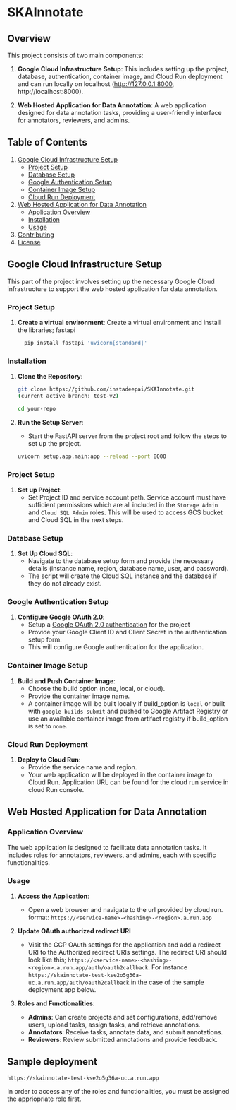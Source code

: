 # SKAInnotate

## Overview

This project consists of two main components:
1. **Google Cloud Infrastructure Setup**: This includes setting up the project, database, authentication, container image, and Cloud Run deployment and can run locally on localhost (http://127.0.0.1:8000, http://localhost:8000).

2. **Web Hosted Application for Data Annotation**: A web application designed for data annotation tasks, providing a user-friendly interface for annotators, reviewers, and admins.

## Table of Contents
1. [Google Cloud Infrastructure Setup](#google-cloud-infrastructure-setup)
    - [Project Setup](#project-setup)
    - [Database Setup](#database-setup)
    - [Google Authentication Setup](#google-authentication-setup)
    - [Container Image Setup](#container-image-setup)
    - [Cloud Run Deployment](#cloud-run-deployment)
2. [Web Hosted Application for Data Annotation](#web-hosted-application-for-data-annotation)
    - [Application Overview](#application-overview)
    - [Installation](#installation)
    - [Usage](#usage)
3. [Contributing](#contributing)
4. [License](#license)

## Google Cloud Infrastructure Setup

This part of the project involves setting up the necessary Google Cloud infrastructure to support the web hosted application for data annotation.

### Project Setup

1. **Create a virtual environment**:
   Create a virtual environment and install the libraries; fastapi

    ```sh
      pip install fastapi 'uvicorn[standard]'
    ```
### Installation

1. **Clone the Repository**:
    ```sh
    git clone https://github.com/instadeepai/SKAInnotate.git 
    (current active branch: test-v2)

    cd your-repo
    ```

2. **Run the Setup Server**:
    - Start the FastAPI server from the project root and follow the steps to set up the project.
    ```sh
    uvicorn setup.app.main:app --reload --port 8000
    ```
### Project Setup
1. **Set up Project**:
   - Set Project ID and service account path. Service account must have sufficient permissions which are all included in the `Storage Admin` and `Cloud SQL Admin` roles. This will be used to access GCS bucket and Cloud SQL in the next steps.

### Database Setup
1. **Set Up Cloud SQL**:
    - Navigate to the database setup form and provide the necessary details (instance name, region, database name, user, and password).
    - The script will create the Cloud SQL instance and the database if they do not already exist.

### Google Authentication Setup

1. **Configure Google OAuth 2.0**:
   - Setup a [Google OAuth 2.0 authentication](https://help.tableau.com/current/server/en-us/config_oauth_google.htm) for the project 
    - Provide your Google Client ID and Client Secret in the authentication setup form.
    - This will configure Google authentication for the application.

### Container Image Setup

1. **Build and Push Container Image**:
    - Choose the build option (none, local, or cloud).
    - Provide the container image name.
    - A container image will be built locally if build_option is `local` or built with `google builds submit` and pushed to Google Artifact Registry or use an available container image from artifact registry if build_option is set to `none`.

### Cloud Run Deployment

1. **Deploy to Cloud Run**:
    - Provide the service name and region.
    - Your web application will be deployed in the container image to Cloud Run. Application URL can be found for the cloud run service in cloud Run console.

## Web Hosted Application for Data Annotation

### Application Overview

The web application is designed to facilitate data annotation tasks. It includes roles for annotators, reviewers, and admins, each with specific functionalities.


### Usage

1. **Access the Application**:
    - Open a web browser and navigate to the url provided by cloud run.
    format: `https://<service-name>-<hashing>-<region>.a.run.app`
2. **Update OAuth authorized redirect URI**
   - Visit the GCP OAuth settings for the application and add a redirect URI to the Authorized redirect URIs settings. The redirect URI should look like this; `https://<service-name>-<hashing>-<region>.a.run.app/auth/oauth2callback`.
   For instance `https://skainnotate-test-kse2o5g36a-uc.a.run.app/auth/oauth2callback` in the case of the sample deployment app below.


3. **Roles and Functionalities**:
    - **Admins**: Can create projects and set configurations, add/remove users, upload tasks, assign tasks, and retrieve annotations.
    - **Annotators**: Receive tasks, annotate data, and submit annotations.
    - **Reviewers**: Review submitted annotations and provide feedback.

## Sample deployment
```
https://skainnotate-test-kse2o5g36a-uc.a.run.app
```

In order to access any of the roles and functionalities, you must be assigned the appriopriate role first.